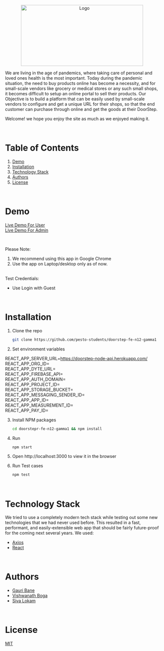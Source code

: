 <!-- PROJECT LOGO -->
<p align="center">
    <img src="https://atdoorstep.s3.ap-south-1.amazonaws.com/DoorStep/logo.png"" alt="Logo" width="400" height="200" >
</p>
We are living in the age of pandemics, where taking care of personal and loved ones health is the most important. Today during the pandemic situation, the need to buy products online has become a necessity, and for small-scale vendors like grocery or medical stores or any such small shops, it becomes difficult to setup an online portal to sell their products.
Our Objective is to build a platform that can be easily used by small-scale vendors to configure and get a unique URL for their shops, so that the end customer can purchase through online and get the goods at their DoorStep.


Welcome! we hope you enjoy the site as much as we enjoyed making it.
 
  
<!-- TABLE OF CONTENTS -->
<br/>

# Table of Contents

1. [Demo](#demo)
2. [Installation](#installation)
3. [Technology Stack](#technology-stack)
4. [Authors](#authors)
5. [License](#license)

<br/>

# Demo
[Live Demo For User](https://doorstep-store-doorstep.herokuapp.com) <br/>
[Live Demo For Admin](https://doorstep-store-doorstep.herokuapp.com/admin)

<br/>

Please Note:

1. We recommend using this app in Google Chrome
2. Use the app on Laptop/desktop only as of now.


<br/>
Test Credentials:

- Use Login with Guest
 	
<br/>

# Installation

1. Clone the repo
    ```sh
    git clone https://github.com/pesto-students/doorstep-fe-n12-gamma1
    ```
2. Set environment variables

REACT_APP_SERVER_URL=https://doorstep-node-api.herokuapp.com/<br />
REACT_APP_ORG_ID=<br />
REACT_APP_DYTE_URL=<br />
REACT_APP_FIREBASE_API=<br />
REACT_APP_AUTH_DOMAIN=<br />
REACT_APP_PROJECT_ID=<br />
REACT_APP_STORAGE_BUCKET=<br />
REACT_APP_MESSAGING_SENDER_ID=<br />
REACT_APP_APP_ID=<br />
REACT_APP_MEASUREMENT_ID=<br />
REACT_APP_PAY_ID=<br />

3. Install NPM packages
    ```sh
    cd doorstepr-fe-n12-gamma1 && npm install
    ```
4. Run
    ```sh
    npm start
    ```
5. Open http://localhost:3000 to view it in the browser

6. Run Test cases
    ```sh
    npm test
    ```
<br/>

# Technology Stack

We tried to use a completely modern tech stack while testing out some new technologies that we had never used before. This resulted in a fast, performant, and easily-extensible web app that should be fairly future-proof for the coming next several years. We used:

- [Axios](https://axios-http.com/docs/intro)
- [React](https://reactjs.org/)

<br/>

# Authors

- [Gauri Bane](https://github.com/Gauribane16)
- [Vishwanath Boga](https://github.com/VishwanathRB)
- [Siva Lokam](https://github.com/krishnalokam)
<br/>

# License

[MIT](https://opensource.org/licenses/MIT)

